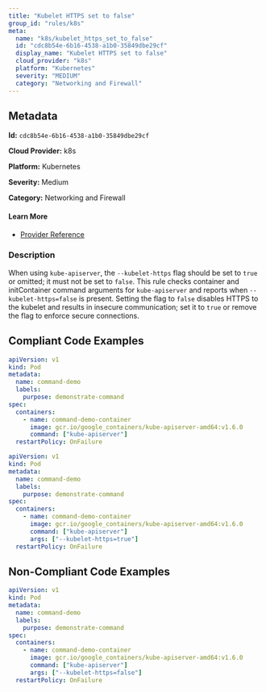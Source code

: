 ```yaml
---
title: "Kubelet HTTPS set to false"
group_id: "rules/k8s"
meta:
  name: "k8s/kubelet_https_set_to_false"
  id: "cdc8b54e-6b16-4538-a1b0-35849dbe29cf"
  display_name: "Kubelet HTTPS set to false"
  cloud_provider: "k8s"
  platform: "Kubernetes"
  severity: "MEDIUM"
  category: "Networking and Firewall"
---
```

## Metadata

**Id:** `cdc8b54e-6b16-4538-a1b0-35849dbe29cf`

**Cloud Provider:** k8s

**Platform:** Kubernetes

**Severity:** Medium

**Category:** Networking and Firewall

#### Learn More

 - [Provider Reference](https://kubernetes.io/docs/reference/command-line-tools-reference/kube-apiserver/)

### Description

 When using `kube-apiserver`, the `--kubelet-https` flag should be set to `true` or omitted; it must not be set to `false`.
This rule checks container and initContainer command arguments for `kube-apiserver` and reports when `--kubelet-https=false` is present.
Setting the flag to `false` disables HTTPS to the kubelet and results in insecure communication; set it to `true` or remove the flag to enforce secure connections.


## Compliant Code Examples
```yaml
apiVersion: v1
kind: Pod
metadata:
  name: command-demo
  labels:
    purpose: demonstrate-command
spec:
  containers:
    - name: command-demo-container
      image: gcr.io/google_containers/kube-apiserver-amd64:v1.6.0
      command: ["kube-apiserver"]
  restartPolicy: OnFailure

```

```yaml
apiVersion: v1
kind: Pod
metadata:
  name: command-demo
  labels:
    purpose: demonstrate-command
spec:
  containers:
    - name: command-demo-container
      image: gcr.io/google_containers/kube-apiserver-amd64:v1.6.0
      command: ["kube-apiserver"]
      args: ["--kubelet-https=true"]
  restartPolicy: OnFailure

```
## Non-Compliant Code Examples
```yaml
apiVersion: v1
kind: Pod
metadata:
  name: command-demo
  labels:
    purpose: demonstrate-command
spec:
  containers:
    - name: command-demo-container
      image: gcr.io/google_containers/kube-apiserver-amd64:v1.6.0
      command: ["kube-apiserver"]
      args: ["--kubelet-https=false"]
  restartPolicy: OnFailure

```